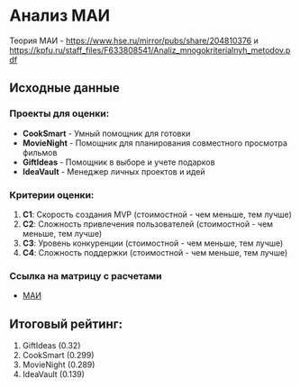 # Анализ МАИ

Теория МАИ - https://www.hse.ru/mirror/pubs/share/204810376 и https://kpfu.ru/staff_files/F633808541/Analiz_mnogokriterialnyh_metodov.pdf

## Исходные данные

### Проекты для оценки:
- **CookSmart** - Умный помощник для готовки
- **MovieNight** - Помощник для планирования совместного просмотра фильмов  
- **GiftIdeas** - Помощник в выборе и учете подарков
- **IdeaVault** - Менеджер личных проектов и идей

### Критерии оценки:
1. **C1**: Скорость создания MVP (стоимостной - чем меньше, тем лучше)
2. **C2**: Сложность привлечения пользователей (стоимостной - чем меньше, тем лучше)
3. **C3**: Уровень конкуренции (стоимостной - чем меньше, тем лучше)
4. **C4**: Сложность поддержки (стоимостной - чем меньше, тем лучше)

### Ссылка на матрицу с расчетами
* [МАИ](https://docs.google.com/spreadsheets/d/1iPrc1_VNwEFRrzp4Jwucm6WrBcy_7ed97ivhP9JWAQ4/edit?usp=sharing)

## Итоговый рейтинг:
1. GiftIdeas (0.32)
2. CookSmart (0.299)
3. MovieNight (0.289)
4. IdeaVault (0.139)
